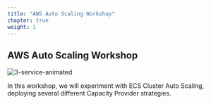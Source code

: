 ```yaml
---
title: "AWS Auto Scaling Workshop"
chapter: true
weight: 1
---
```


## AWS Auto Scaling Workshop

![3-service-animated](/images/3-service-animated.gif)


In this workshop, we will experiment with ECS Cluster Auto Scaling, deploying several different Capacity
Provider strategies.

